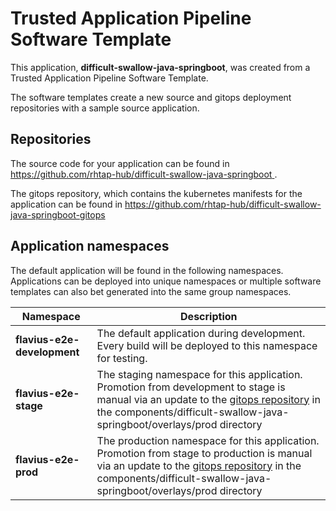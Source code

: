 # Trusted Application Pipeline Software Template

This application, **difficult-swallow-java-springboot**, was created from a Trusted Application Pipeline Software Template.

The software templates create a new source and gitops deployment repositories with a sample source application. 

## Repositories

The source code for your application can be found in [https://github.com/rhtap-hub/difficult-swallow-java-springboot ](https://github.com/rhtap-hub/difficult-swallow-java-springboot ).
 
The gitops repository, which contains the kubernetes manifests for the application can be found in 
[https://github.com/rhtap-hub/difficult-swallow-java-springboot-gitops ](https://github.com/rhtap-hub/difficult-swallow-java-springboot-gitops ) 

## Application namespaces 

The default application will be found in the following namespaces. Applications can be deployed into unique namespaces or multiple software templates can also bet generated into the same group namespaces.  

|  Namespace   |  Description   |  
| -------- | -------- |   
| **flavius-e2e-development** | The default application during development. Every build will be deployed to this namespace for testing. | 
| **flavius-e2e-stage** | The staging namespace for this application. Promotion from development to stage is manual via an update to the [gitops repository](https://github.com/rhtap-hub/difficult-swallow-java-springboot-gitops ) in the components/difficult-swallow-java-springboot/overlays/prod directory |  
| **flavius-e2e-prod** | The production namespace for this application. Promotion from stage to production is manual via an update to the [gitops repository](https://github.com/rhtap-hub/difficult-swallow-java-springboot-gitops ) in the components/difficult-swallow-java-springboot/overlays/prod directory | 